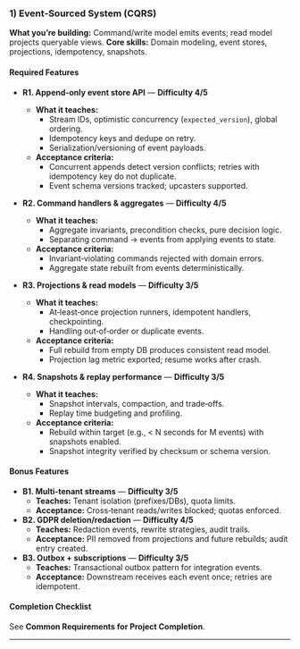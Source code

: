 ### 1) Event‑Sourced System (CQRS)
**What you’re building:** Command/write model emits events; read model projects queryable views.
**Core skills:** Domain modeling, event stores, projections, idempotency, snapshots.

#### Required Features
- **R1. Append‑only event store API** — **Difficulty 4/5**
  - **What it teaches:**
    - Stream IDs, optimistic concurrency (`expected_version`), global ordering.
    - Idempotency keys and dedupe on retry.
    - Serialization/versioning of event payloads.
  - **Acceptance criteria:**
    - Concurrent appends detect version conflicts; retries with idempotency key do not duplicate.
    - Event schema versions tracked; upcasters supported.

- **R2. Command handlers & aggregates** — **Difficulty 4/5**
  - **What it teaches:**
    - Aggregate invariants, precondition checks, pure decision logic.
    - Separating command → events from applying events to state.
  - **Acceptance criteria:**
    - Invariant‑violating commands rejected with domain errors.
    - Aggregate state rebuilt from events deterministically.

- **R3. Projections & read models** — **Difficulty 3/5**
  - **What it teaches:**
    - At‑least‑once projection runners, idempotent handlers, checkpointing.
    - Handling out‑of‑order or duplicate events.
  - **Acceptance criteria:**
    - Full rebuild from empty DB produces consistent read model.
    - Projection lag metric exported; resume works after crash.

- **R4. Snapshots & replay performance** — **Difficulty 3/5**
  - **What it teaches:**
    - Snapshot intervals, compaction, and trade‑offs.
    - Replay time budgeting and profiling.
  - **Acceptance criteria:**
    - Rebuild within target (e.g., < N seconds for M events) with snapshots enabled.
    - Snapshot integrity verified by checksum or schema version.

#### Bonus Features
- **B1. Multi‑tenant streams** — **Difficulty 3/5**
  - **Teaches:** Tenant isolation (prefixes/DBs), quota limits.
  - **Acceptance:** Cross‑tenant reads/writes blocked; quotas enforced.
- **B2. GDPR deletion/redaction** — **Difficulty 4/5**
  - **Teaches:** Redaction events, rewrite strategies, audit trails.
  - **Acceptance:** PII removed from projections and future rebuilds; audit entry created.
- **B3. Outbox + subscriptions** — **Difficulty 3/5**
  - **Teaches:** Transactional outbox pattern for integration events.
  - **Acceptance:** Downstream receives each event once; retries are idempotent.

#### Completion Checklist
See **Common Requirements for Project Completion**.

---
